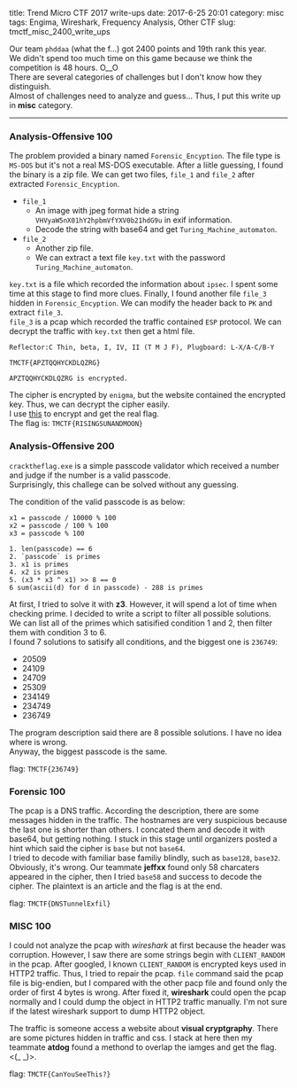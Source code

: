 title: Trend Micro CTF 2017 write-ups 
date: 2017-6-25 20:01
category: misc
tags: Engima, Wireshark, Frequency Analysis, Other CTF
slug: tmctf_misc_2400_write_ups

Our team `phddaa` (what the f...) got 2400 points and 19th rank this year.  
We didn't spend too much time on this game because we think the competition is 48 hours. O\_\_O  
There are several categories of challenges but I don't know how they distinguish.  
Almost of challenges need to analyze and guess... Thus, I put this write up in **misc** category.  
* * *

### Analysis-Offensive 100

The problem provided a binary named `Forensic_Encyption`. The file type is `MS-DOS` but it's not a real MS-DOS executable. After a liitle guessing, I found the binary is a zip file. We can get two files, `file_1` and `file_2` after extracted `Forensic_Encyption`.  

- `file_1`  
    - An image with jpeg format hide a string `VHVyaW5nX01hY2hpbmVfYXV0b21hdG9u` in exif information.
    - Decode the string with base64 and get `Turing_Machine_automaton`.
- `file_2`  
    - Another zip file.
    - We can extract a text file `key.txt` with the password `Turing_Machine_automaton`.

`key.txt` is a file which recorded the information about `ipsec`. I spent some time at this stage to find more clues. Finally, I found another file `file_3` hidden in `Forensic_Encyption`. We can modify the header back to `PK` and extract `file_3`.  
`file_3` is a pcap which recorded the traffic contained `ESP` protocol. We can decrypt the traffic with `key.txt` then get a html file.  

```
Reflector:C Thin, beta, I, IV, II (T M J F), Plugboard: L-X/A-C/B-Y

TMCTF{APZTQQHYCKDLQZRG}

APZTQQHYCKDLQZRG is encrypted.
```

The cipher is encrypted by `enigma`, but the website contained the encrypted key. Thus, we can decrypt the cipher easily.  
I use [this](http://summersidemakerspace.ca/projects/enigma-machine/) to encrypt and get the real flag.  
The flag is: `TMCTF{RISINGSUNANDMOON}`  

### Analysis-Offensive 200

`cracktheflag.exe` is a simple passcode validator which received a number and judge if the number is a valid passcode.  
Surprisingly, this challege can be solved without any guessing.  

The condition of the valid passcode is as below:

```
x1 = passcode / 10000 % 100
x2 = passcode / 100 % 100
x3 = passcode % 100

1. len(passcode) == 6 
2. `passcode` is primes
3. x1 is primes
4. x2 is primes
5. (x3 * x3 ^ x1) >> 8 == 0
6 sum(ascii(d) for d in passcode) - 288 is primes
```

At first, I tried to solve it with **z3**. However, it will spend a lot of time when checking prime. I decided to write a script to filter all possible solutions.  
We can list all of the primes which satisified condition 1 and 2, then filter them with condition 3 to 6.  
I found 7 solutions to satisify all conditions, and the biggest one is `236749`:

- 20509
- 24109
- 24709
- 25309
- 234149
- 234749
- 236749

The program description said there are 8 possible solutions. I have no idea where is wrong.  
Anyway, the biggest passcode is the same.  

flag: `TMCTF{236749}`  

### Forensic 100

The pcap is a DNS traffic. According the description, there are some messages hidden in the traffic. The hostnames are very suspicious because the last one is shorter than others. I concated them and decode it with base64, but getting nothing. I stuck in this stage until organizers posted a hint which said the cipher is `base` but not `base64`.  
I tried to decode with familiar base familiy blindly, such as `base128`, `base32`. Obviously, it's wrong. Our teammate **jeffxx** found only 58 charcaters appeared in the cipher, then I tried `base58` and success to decode the cipher. The plaintext is an article and the flag is at the end.   

flag: `TMCTF{DNSTunnelExfil}`

### MISC 100

I could not analyze the pcap with *wireshark* at first because the header was corruption. However, I saw there are some strings begin with `CLIENT_RANDOM` in the pcap. After googled, I known `CLIENT_RANDOM` is encrypted keys used in HTTP2 traffic. Thus, I tried to repair the pcap. `file` command said the pcap file is big-endien, but I compared with the other pacp file and found only the order of first 4 bytes is wrong. After fixed it, **wireshark** could open the pcap normally and I could dump the object in HTTP2 traffic manually. I'm not sure if the latest wireshark support to dump HTTP2 object.  

The traffic is someone access a website about **visual cryptgraphy**. There are some pictures hidden in traffic and css. I stack at here then my teammate **atdog** found a methond to overlap the iamges and get the flag. <(\_ \_)>.  

flag: `TMCTF{CanYouSeeThis?}`
